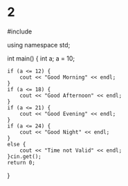 # 2 
#include <iostream>

using namespace std;

int main() {
	int a;
	a = 10;

	if (a <= 12) {
		cout << "Good Morning" << endl;
	}
	if (a <= 18) {
		cout << "Good Afternoon" << endl;
	}
	if (a <= 21) {
		cout << "Good Evening" << endl;
	}
	if (a <= 24) {
		cout << "Good Night" << endl;
	}
	else {
		cout << "Time not Valid" << endl;
	}cin.get();
	return 0;
}
